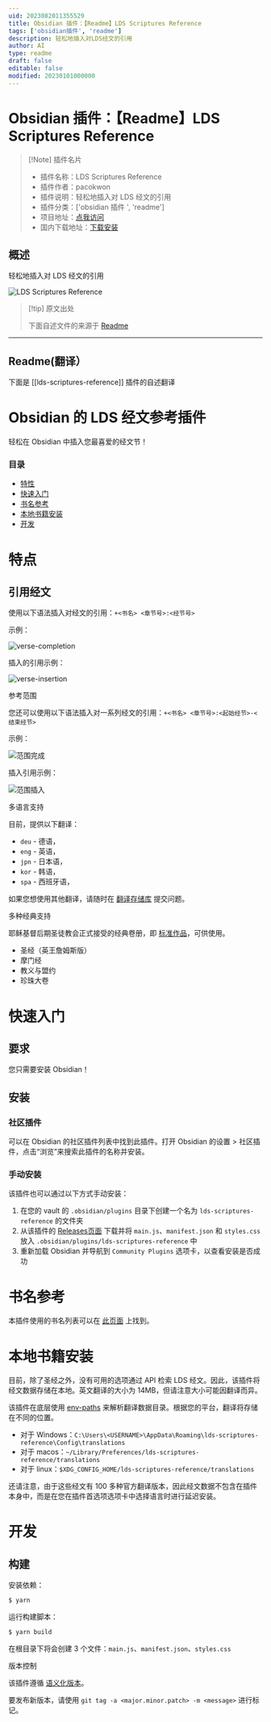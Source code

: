 ```yaml
---
uid: 2023082011355529
title: Obsidian 插件：【Readme】LDS Scriptures Reference
tags: ['obsidian插件', 'readme']
description: 轻松地插入对LDS经文的引用
author: AI
type: readme
draft: false
editable: false
modified: 20230101000000
---
```


# Obsidian 插件：【Readme】LDS Scriptures Reference

> [!Note] 插件名片
> - 插件名称：LDS Scriptures Reference
> - 插件作者：pacokwon
> - 插件说明：轻松地插入对 LDS 经文的引用
> - 插件分类：['obsidian 插件 ', 'readme']
> - 项目地址：[点我访问](https://github.com/pacokwon/obsidian-lds-scriptures-plugin)
> - 国内下载地址：[下载安装](https://pkmer.cn/products/plugin/pluginMarket/?lds-scriptures-reference)

## 概述

轻松地插入对 LDS 经文的引用

![LDS Scriptures Reference](https://cdn.pkmer.cn/covers/lds-scriptures-reference.png!pkmer)

> [!tip] 原文出处
>
>下面自述文件的来源于 [Readme](https://ghproxy.net/https://raw.githubusercontent.com/pacokwon/obsidian-lds-scriptures-plugin/main/README.md)

---

## Readme(翻译）

下面是 [[lds-scriptures-reference]] 插件的自述翻译

# Obsidian 的 LDS 经文参考插件

轻松在 Obsidian 中插入您最喜爱的经文节！

### 目录

- [特性](#features)
- [快速入门](#quickstart)
- [书名参考](#book-names-reference)
- [本地书籍安装](#local-book-installation)
- [开发](#development)

# 特点

## 引用经文

使用以下语法插入对经文的引用：`+<书名> <章节号>:<经节号>`

示例：

![verse-completion](https://github.com/pacokwon/obsidian-lds-scriptures-plugin/assets/31656049/a4d0397d-deb1-4e3b-bbce-cd6661742572)

插入的引用示例：

![verse-insertion](https://github.com/pacokwon/obsidian-lds-scriptures-plugin/assets/31656049/8fc59255-f845-4b99-86be-edaee94c16a7)

参考范围

您还可以使用以下语法插入对一系列经文的引用：`+<书名> <章节号>:<起始经节>-<结束经节>`

示例：

![范围完成](https://github.com/pacokwon/obsidian-lds-scriptures-plugin/assets/31656049/655004bc-1a11-4ad2-a887-7983cfb4f82f)

插入引用示例：

![范围插入](https://github.com/pacokwon/obsidian-lds-scriptures-plugin/assets/31656049/095bbbf0-ca70-4380-98e4-2988175b6bd4)

多语言支持

目前，提供以下翻译：

* `deu` - 德语，
* `eng` - 英语，
* `jpn` - 日本语，
* `kor` - 韩语，
* `spa` - 西班牙语，

如果您想使用其他翻译，请随时在 [翻译存储库](https://github.com/pacokwon/lds-scripture-translations/) 提交问题。

多种经典支持

耶稣基督后期圣徒教会正式接受的经典卷册，即 [标准作品](https://www.churchofjesuschrist.org/study/manual/gospel-topics/standard-works?lang=eng)，可供使用。

* 圣经（英王詹姆斯版）
* 摩门经
* 教义与盟约
* 珍珠大卷

# 快速入门

## 要求

您只需要安装 Obsidian！

## 安装

### 社区插件

可以在 Obsidian 的社区插件列表中找到此插件。打开 Obsidian 的设置 > 社区插件，点击“浏览”来搜索此插件的名称并安装。

### 手动安装

该插件也可以通过以下方式手动安装：

1. 在您的 vault 的 `.obsidian/plugins` 目录下创建一个名为 `lds-scriptures-reference` 的文件夹
2. 从该插件的 [Releases页面](https://github.com/pacokwon/obsidian-lds-scriptures-plugin/releases) 下载并将 `main.js`、`manifest.json` 和 `styles.css` 放入 `.obsidian/plugins/lds-scriptures-reference` 中
3. 重新加载 Obsidian 并导航到 `Community Plugins` 选项卡，以查看安装是否成功

# 书名参考

本插件使用的书名列表可以在 [此页面](docs/BOOKS.md) 上找到。

# 本地书籍安装

目前，除了圣经之外，没有可用的选项通过 API 检索 LDS 经文。因此，该插件将经文数据存储在本地。英文翻译的大小为 14MB，但请注意大小可能因翻译而异。

该插件在底层使用 [env-paths](https://github.com/sindresorhus/env-paths) 来解析翻译数据目录。根据您的平台，翻译将存储在不同的位置。

* 对于 Windows：`C:\Users\<USERNAME>\AppData\Roaming\lds-scriptures-reference\Config\translations`
* 对于 macos：`~/Library/Preferences/lds-scriptures-reference/translations`
* 对于 linux：`$XDG_CONFIG_HOME/lds-scriptures-reference/translations`

还请注意，由于这些经文有 100 多种官方翻译版本，因此经文数据不包含在插件本身中，而是在您在插件首选项选项卡中选择语言时进行延迟安装。

# 开发

## 构建

安装依赖：

```bash
$ yarn
```

运行构建脚本：

```bash
$ yarn build
```

在根目录下将会创建 3 个文件：`main.js`、`manifest.json`、`styles.css`

版本控制

该插件遵循 [语义化版本](https://semver.org/)。

要发布新版本，请使用 `git tag -a <major.minor.patch> -m <message>` 进行标记。
